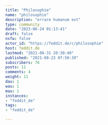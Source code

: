 ```yaml
---
title: "Philosophie" 
name: "philosophie"
description: "errare humanum est"
type: community
date: "2023-06-24 01:13:41"
draft: false
nsfw: false
actor_id: "https://feddit.de/c/philosophie"
host: feddit.de
lastmod: "2021-08-31 20:30:40"
published: "2021-08-23 07:50:39"
subscribers: 76
posts: 11
comments: 4
weight: 11
dau: 1
wau: 1
mau: 1
instances:
- "feddit_de"
tags: 
- "feddit_de"

---
```

